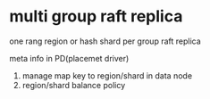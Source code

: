 # multi group raft replica
one rang region or hash shard per group raft replica

meta info in PD(placemet driver)
1. manage map key to region/shard in data node
2. region/shard balance policy